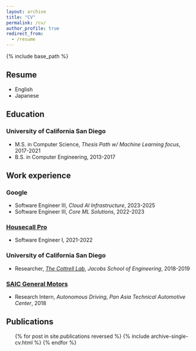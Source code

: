 ```yaml
---
layout: archive
title: "CV"
permalink: /cv/
author_profile: true
redirect_from:
  - /resume
---
```


{% include base_path %}

## Resume
* English
* Japanese

## Education
### University of California San Diego
* M.S. in Computer Science, _Thesis Path w/ Machine Learning focus_, 2017-2021
* B.S. in Computer Engineering, 2013-2017

## Work experience
### Google
* Software Engineer III, _Cloud AI Infrastructure_, 2023-2025
* Software Engineer III, _Core ML Solutions_, 2022-2023

### [Housecall Pro](https://www.housecallpro.com/)
* Software Engineer I, 2021-2022

### University of California San Diego
* Researcher, _[The Cottrell Lab](https://cseweb.ucsd.edu/groups/guru/index.html)_, _Jacobs School of Engineering_, 2018-2019

### [SAIC General Motors](https://www.gm.com.cn/en/home/company/about-us.html)
* Research Intern, _Autonomous Driving_, _Pan Asia Technical Automotive Center_, 2018

## Publications
  <ul>{% for post in site.publications reversed %}
    {% include archive-single-cv.html %}
  {% endfor %}</ul>
